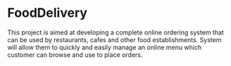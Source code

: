 # FoodDelivery

This project is aimed at developing a complete online ordering system that can be used by restaurants, cafes and other food establishments. System will allow them to quickly and easily manage an online menu which customer can browse and use to place orders.
